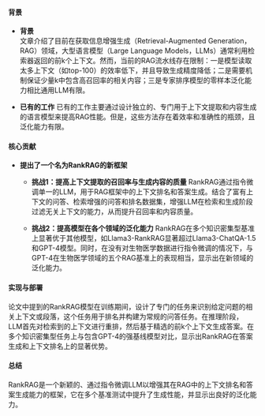 #### 背景
- **背景**       
    文章介绍了目前在获取信息增强生成（Retrieval-Augmented Generation，RAG）领域，大型语言模型（Large Language Models，LLMs）通常利用检索器返回的前k个上下文。然而，当前的RAG流水线存在限制：一是模型读取太多上下文（如top-100）的效率低下，并且导致生成精度降低；二是需要机制保证少量k中包含高召回率的相关内容；三是专家排序模型的零样本泛化能力相比通用LLM有限。

- **已有的工作**
    已有的工作主要通过设计独立的、专门用于上下文提取和内容生成的语言模型来提高RAG性能。但是，这些方法存在着效率和准确性的瓶颈，且泛化能力有限。

#### 核心贡献
- **提出了一个名为RankRAG的新框架**
    - **挑战1：提高上下文提取的召回率与生成内容的质量**
        RankRAG通过指令微调单一的LLM，用于RAG框架中的上下文排名和答案生成。结合了富有上下文的问答、检索增强的问答和排名数据集，增强LLM在检索和生成阶段过滤无关上下文的能力，从而提升召回率和内容质量。

    - **挑战2：提高模型在各个领域的泛化能力**
        RankRAG在多个知识密集型基准上显著优于其他模型，如Llama3-RankRAG显著超过Llama3-ChatQA-1.5和GPT-4模型。同时，在没有对生物医学数据进行指令微调的情况下，与GPT-4在生物医学领域的五个RAG基准上的表现相当，显示出在新领域的泛化能力。
   
#### 实现与部署
论文中提到的RankRAG模型在训练期间，设计了专门的任务来识别给定问题的相关上下文或段落，这个任务用于排名并构建为常规的问答任务。在推理阶段，LLM首先对检索到的上下文进行重排，然后基于精选的前k个上下文生成答案。在多个知识密集型任务上与包含GPT-4的强基线模型对比，显示出RankRAG在答案生成和上下文排名上的显著优势。

#### 总结
RankRAG是一个新颖的、通过指令微调LLM以增强其在RAG中的上下文排名和答案生成能力的框架，它在多个基准测试中提升了生成性能，并显示出良好的泛化能力。